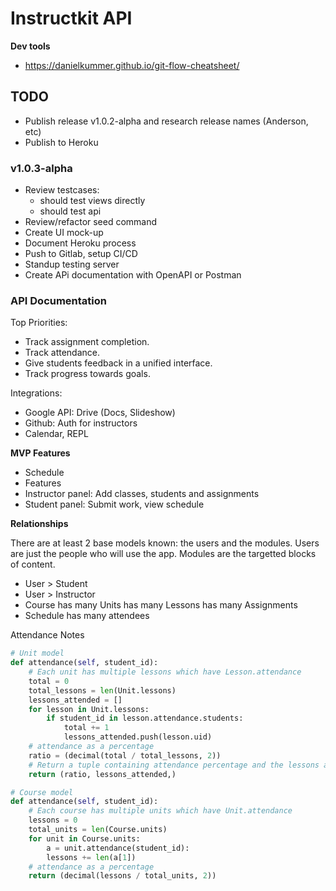 # Instructkit API

**Dev tools**
- https://danielkummer.github.io/git-flow-cheatsheet/


## TODO

- Publish release v1.0.2-alpha and research release names (Anderson, etc)
- Publish to Heroku

### v1.0.3-alpha

- Review testcases:
    * should test views directly
    * should test api 
- Review/refactor seed command
- Create UI mock-up
- Document Heroku process
- Push to Gitlab, setup CI/CD
- Standup testing server
- Create APi documentation with OpenAPI or Postman

### API Documentation


Top Priorities:
* Track assignment completion.
* Track attendance.
* Give students feedback in a unified interface.
* Track progress towards goals.

Integrations:
* Google API: Drive (Docs, Slideshow)
* Github: Auth for instructors
* Calendar, REPL

__MVP Features__

- Schedule
- Features
- Instructor panel: Add classes, students and assignments
- Student panel: Submit work, view schedule

__Relationships__

There are at least 2 base models known: the users and the modules. Users are just the people
who will use the app. Modules are the targetted blocks of content.

- User > Student
- User > Instructor
- Course has many Units has many Lessons has many Assignments
- Schedule has many attendees

Attendance Notes
```py
# Unit model
def attendance(self, student_id):
    # Each unit has multiple lessons which have Lesson.attendance
    total = 0
    total_lessons = len(Unit.lessons)
    lessons_attended = []
    for lesson in Unit.lessons:
        if student_id in lesson.attendance.students:
            total += 1
            lessons_attended.push(lesson.uid)
    # attendance as a percentage
    ratio = (decimal(total / total_lessons, 2))
    # Return a tuple containing attendance percentage and the lessons attended
    return (ratio, lessons_attended,)

# Course model
def attendance(self, student_id):
    # Each course has multiple units which have Unit.attendance
    lessons = 0
    total_units = len(Course.units)
    for unit in Course.units:
        a = unit.attendance(student_id):
        lessons += len(a[1])
    # attendance as a percentage
    return (decimal(lessons / total_units, 2))
```

